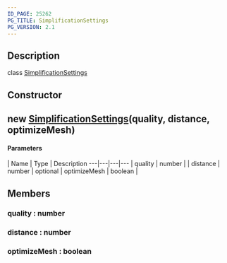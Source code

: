 ```yaml
---
ID_PAGE: 25262
PG_TITLE: SimplificationSettings
PG_VERSION: 2.1
---
```

## Description

class [SimplificationSettings](/classes/3.1/SimplificationSettings)



## Constructor

## new [SimplificationSettings](/classes/3.1/SimplificationSettings)(quality, distance, optimizeMesh)



#### Parameters
 | Name | Type | Description
---|---|---|---
 | quality | number | 
 | distance | number | 
optional | optimizeMesh | boolean | 
## Members

### quality : number



### distance : number



### optimizeMesh : boolean



